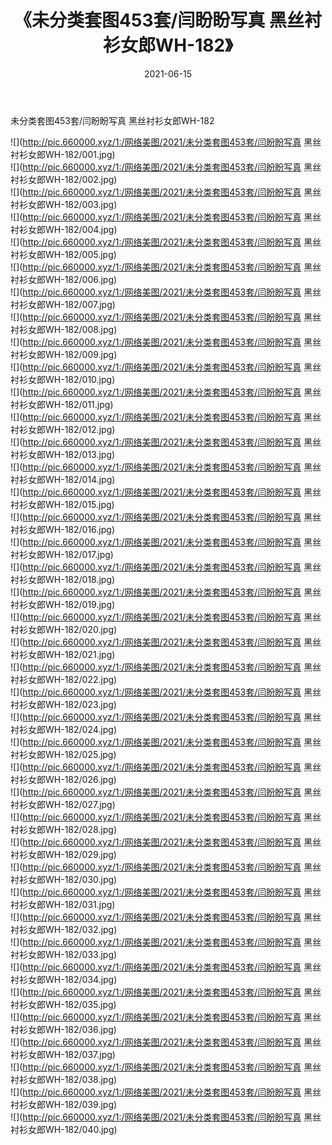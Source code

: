 ﻿---
layout: post
title:  《未分类套图453套/闫盼盼写真 黑丝衬衫女郎WH-182》
date:   2021-06-15
img: http://pic.660000.xyz/1:/网络美图/2021/未分类套图453套/闫盼盼写真 黑丝衬衫女郎WH-182/000.jpg
categories: [美女, 清纯, 唯美]
---

未分类套图453套/闫盼盼写真 黑丝衬衫女郎WH-182

 ![](http://pic.660000.xyz/1:/网络美图/2021/未分类套图453套/闫盼盼写真 黑丝衬衫女郎WH-182/001.jpg) <br>![](http://pic.660000.xyz/1:/网络美图/2021/未分类套图453套/闫盼盼写真 黑丝衬衫女郎WH-182/002.jpg) <br>![](http://pic.660000.xyz/1:/网络美图/2021/未分类套图453套/闫盼盼写真 黑丝衬衫女郎WH-182/003.jpg) <br>![](http://pic.660000.xyz/1:/网络美图/2021/未分类套图453套/闫盼盼写真 黑丝衬衫女郎WH-182/004.jpg) <br>![](http://pic.660000.xyz/1:/网络美图/2021/未分类套图453套/闫盼盼写真 黑丝衬衫女郎WH-182/005.jpg) <br>![](http://pic.660000.xyz/1:/网络美图/2021/未分类套图453套/闫盼盼写真 黑丝衬衫女郎WH-182/006.jpg) <br>![](http://pic.660000.xyz/1:/网络美图/2021/未分类套图453套/闫盼盼写真 黑丝衬衫女郎WH-182/007.jpg) <br>![](http://pic.660000.xyz/1:/网络美图/2021/未分类套图453套/闫盼盼写真 黑丝衬衫女郎WH-182/008.jpg) <br>![](http://pic.660000.xyz/1:/网络美图/2021/未分类套图453套/闫盼盼写真 黑丝衬衫女郎WH-182/009.jpg) <br>![](http://pic.660000.xyz/1:/网络美图/2021/未分类套图453套/闫盼盼写真 黑丝衬衫女郎WH-182/010.jpg) <br>![](http://pic.660000.xyz/1:/网络美图/2021/未分类套图453套/闫盼盼写真 黑丝衬衫女郎WH-182/011.jpg) <br>![](http://pic.660000.xyz/1:/网络美图/2021/未分类套图453套/闫盼盼写真 黑丝衬衫女郎WH-182/012.jpg) <br>![](http://pic.660000.xyz/1:/网络美图/2021/未分类套图453套/闫盼盼写真 黑丝衬衫女郎WH-182/013.jpg) <br>![](http://pic.660000.xyz/1:/网络美图/2021/未分类套图453套/闫盼盼写真 黑丝衬衫女郎WH-182/014.jpg) <br>![](http://pic.660000.xyz/1:/网络美图/2021/未分类套图453套/闫盼盼写真 黑丝衬衫女郎WH-182/015.jpg) <br>![](http://pic.660000.xyz/1:/网络美图/2021/未分类套图453套/闫盼盼写真 黑丝衬衫女郎WH-182/016.jpg) <br>![](http://pic.660000.xyz/1:/网络美图/2021/未分类套图453套/闫盼盼写真 黑丝衬衫女郎WH-182/017.jpg) <br>![](http://pic.660000.xyz/1:/网络美图/2021/未分类套图453套/闫盼盼写真 黑丝衬衫女郎WH-182/018.jpg) <br>![](http://pic.660000.xyz/1:/网络美图/2021/未分类套图453套/闫盼盼写真 黑丝衬衫女郎WH-182/019.jpg) <br>![](http://pic.660000.xyz/1:/网络美图/2021/未分类套图453套/闫盼盼写真 黑丝衬衫女郎WH-182/020.jpg) <br>![](http://pic.660000.xyz/1:/网络美图/2021/未分类套图453套/闫盼盼写真 黑丝衬衫女郎WH-182/021.jpg) <br>![](http://pic.660000.xyz/1:/网络美图/2021/未分类套图453套/闫盼盼写真 黑丝衬衫女郎WH-182/022.jpg) <br>![](http://pic.660000.xyz/1:/网络美图/2021/未分类套图453套/闫盼盼写真 黑丝衬衫女郎WH-182/023.jpg) <br>![](http://pic.660000.xyz/1:/网络美图/2021/未分类套图453套/闫盼盼写真 黑丝衬衫女郎WH-182/024.jpg) <br>![](http://pic.660000.xyz/1:/网络美图/2021/未分类套图453套/闫盼盼写真 黑丝衬衫女郎WH-182/025.jpg) <br>![](http://pic.660000.xyz/1:/网络美图/2021/未分类套图453套/闫盼盼写真 黑丝衬衫女郎WH-182/026.jpg) <br>![](http://pic.660000.xyz/1:/网络美图/2021/未分类套图453套/闫盼盼写真 黑丝衬衫女郎WH-182/027.jpg) <br>![](http://pic.660000.xyz/1:/网络美图/2021/未分类套图453套/闫盼盼写真 黑丝衬衫女郎WH-182/028.jpg) <br>![](http://pic.660000.xyz/1:/网络美图/2021/未分类套图453套/闫盼盼写真 黑丝衬衫女郎WH-182/029.jpg) <br>![](http://pic.660000.xyz/1:/网络美图/2021/未分类套图453套/闫盼盼写真 黑丝衬衫女郎WH-182/030.jpg) <br>![](http://pic.660000.xyz/1:/网络美图/2021/未分类套图453套/闫盼盼写真 黑丝衬衫女郎WH-182/031.jpg) <br>![](http://pic.660000.xyz/1:/网络美图/2021/未分类套图453套/闫盼盼写真 黑丝衬衫女郎WH-182/032.jpg) <br>![](http://pic.660000.xyz/1:/网络美图/2021/未分类套图453套/闫盼盼写真 黑丝衬衫女郎WH-182/033.jpg) <br>![](http://pic.660000.xyz/1:/网络美图/2021/未分类套图453套/闫盼盼写真 黑丝衬衫女郎WH-182/034.jpg) <br>![](http://pic.660000.xyz/1:/网络美图/2021/未分类套图453套/闫盼盼写真 黑丝衬衫女郎WH-182/035.jpg) <br>![](http://pic.660000.xyz/1:/网络美图/2021/未分类套图453套/闫盼盼写真 黑丝衬衫女郎WH-182/036.jpg) <br>![](http://pic.660000.xyz/1:/网络美图/2021/未分类套图453套/闫盼盼写真 黑丝衬衫女郎WH-182/037.jpg) <br>![](http://pic.660000.xyz/1:/网络美图/2021/未分类套图453套/闫盼盼写真 黑丝衬衫女郎WH-182/038.jpg) <br>![](http://pic.660000.xyz/1:/网络美图/2021/未分类套图453套/闫盼盼写真 黑丝衬衫女郎WH-182/039.jpg) <br>![](http://pic.660000.xyz/1:/网络美图/2021/未分类套图453套/闫盼盼写真 黑丝衬衫女郎WH-182/040.jpg) <br>